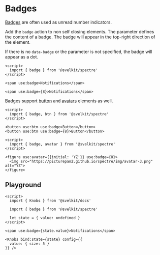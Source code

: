 # Badges

[Badges](https://picturepan2.github.io/spectre/components/badges.html) are often used as unread number indicators.

Add the `badge` action to non self closing elements. The parameter defines the content of a badge. The badge will appear in the top-right direction of the element.

If there is no `data-badge` or the parameter is not specified, the badge will appear as a dot.

```example
<script>
  import { badge } from '@svelkit/spectre'
</script>

<span use:badge>Notifications</span>

<span use:badge={8}>Notifications</span>
```

Badges support [button](spectre/buttons) and [avatars](spectre//avatars) elements as well.

```example
<script>
  import { badge, btn } from '@svelkit/spectre'
</script>

<button use:btn use:badge>Button</button>
<button use:btn use:badge={8}>Button</button>
```

```example
<script>
  import { badge, avatar } from '@svelkit/spectre'
</script>

<figure use:avatar={{initial: 'YZ'}} use:badge={8}>
  <img src="https://picturepan2.github.io/spectre/img/avatar-3.png" alt="YZ">
</figure>
```

## Playground

```example
<script>
  import { Knobs } from '@svelkit/docs'

  import { badge } from '@svelkit/spectre'

  let state = { value: undefined }
</script>

<span use:badge={state.value}>Notifications</span>

<Knobs bind:state={state} config={{
  value: { size: 5 }
}} />
```
